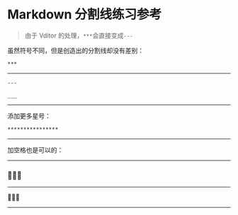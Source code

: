 # Markdown 分割线练习参考

> 由于 Vditor 的处理，`***`会直接变成`---`

虽然符号不同，但是创造出的分割线却没有差别：

`***`
***

`---`

`___`
___

添加更多星号：

`****************`
****************

加空格也是可以的：

- - -

### 🎉🎉🎉
---
**🎉🎉🎉**

---
